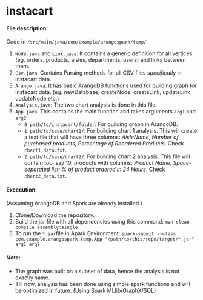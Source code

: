 # instacart

#### File description: 

Code in `/src/main/java/com/example/arangospark/temp/`

1. `Node.java` and `Link.java`: It contains a generic definition for all vertices (eg. orders, products, aisles, departments, users) and links between them. 
2. `Csv.java`: Contains Parsing methods for all CSV files *specifically* in instacart data.
3. `Arango.java`: It has basic ArangoDB functions used for building graph for instacart data. (eg. newDatabase, createNode, createLink, updateLink, updateNode etc.)
4. `Analysis.java`: The two chart analysis is done in this file. 
5. `App.java`: This contains the main function and takes arguments `arg1` and `arg2`: 
    * `0 path/to/instacart/folder`: For building graph in ArangoDB.
    * `1 path/to/save/chart1/`: For building chart 1 analysis. 
    This will create a text file that will have three columns: *AisleName*, *Number of purchased products*, *Percentage of Reordered Products*. Check `chart1_data.txt`.
    * `2 path/to/save/chart2/`: For building chart 2 analysis. 
    This file will contain top, say 10, products with columns: *Product Name*, *Space-separated list: % of product ordered in 24 Hours*. Check `chart2_data.txt`. 

#### Excecution:
(Assuming ArangoDB and Spark are already installed.) 
1. Clone/Download the repository.
2. Build the jar file with all dependencies using this command:
    `mvn clean compile assembly:single`
3. To run the `*.jar`file in Apark Environment:
    `spark-submit --class com.example.arangospark.temp.App "/path/to/this/repo/target/*.jar" arg1 arg2`
    
#### Note:
* The graph was built on a subset of data, hence the analysis is not exactly same.
* Till now, analysis has been done using simple spark functions and will be optimized in future. (Using Spark MLlib/GraphX/SQL)